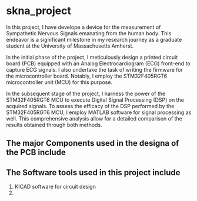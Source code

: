 # skna_project
In this project, I have develope a device for the measurement of Sympathetic Nervous Signals emanating from the human body. This endeavor is a significant milestone in my research journey as a graduate student at the University of Massachusetts Amherst.

In the initial phase of the project, I meticulously design a printed circuit board (PCB) equipped with an Analog Electrocardiogram (ECG) front-end to capture ECG signals. I also undertake the task of writing the firmware for the microcontroller board. Notably, I employ the STM32F405RGT6 microcontroller unit (MCU) for this purpose.

In the subsequent stage of the project, I harness the power of the STM32F405RGT6 MCU to execute Digital Signal Processing (DSP) on the acquired signals. To assess the efficacy of the DSP performed by the STM32F405RGT6 MCU, I employ MATLAB software for signal processing as well. This comprehensive analysis allow for a detailed comparison of the results obtained through both methods.


## The major Components used in the designa of the PCB include

## The Software tools used in this project include

1. KICAD software for circuit design
2. 
